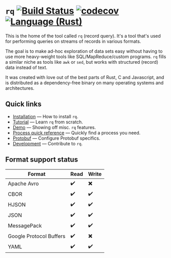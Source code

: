 # `rq` [![Build Status](https://travis-ci.org/dflemstr/rq.svg?branch=master)](https://travis-ci.org/dflemstr/rq) [![codecov](https://codecov.io/gh/dflemstr/rq/branch/master/graph/badge.svg)](https://codecov.io/gh/dflemstr/rq) [![Language (Rust)](https://img.shields.io/badge/powered_by-Rust-blue.svg)](http://www.rust-lang.org/)

This is the home of the tool called `rq` (record query).  It's a tool
that's used for performing queries on streams of records in various
formats.

The goal is to make ad-hoc exploration of data sets easy without
having to use more heavy-weight tools like SQL/MapReduce/custom
programs.  `rq` fills a similar niche as tools like `awk` or `sed`,
but works with structured (record) data instead of text.

It was created with love out of the best parts of Rust, C and
Javascript, and is distributed as a dependency-free binary on many
operating systems and architectures.

## Quick links

  - [Installation](doc/installation.md) — How to install `rq`.
  - [Tutorial](doc/tutorial.md) — Learn `rq` from scratch.
  - [Demo](doc/demo.md) — Showing off misc. `rq` features.
  - [Process quick reference](https://dflemstr.github.io/rq/js/global.html)
    — Quickly find a process you need.
  - [Protobuf](doc/protobuf.md) — Configure Protobuf specifics.
  - [Development](CONTRIBUTING.md) — Contribute to `rq`.

## Format support status

| Format                  | Read | Write |
|-------------------------|------|-------|
| Apache Avro             | ✔️    | ✖️     |
| CBOR                    | ✔️    | ✔️     |
| HJSON                   | ✔️    | ✔️     |
| JSON                    | ✔️    | ✔️     |
| MessagePack             | ✔️    | ✔️     |
| Google Protocol Buffers | ✔️    | ✖️     |
| YAML                    | ✔️    | ✔️     |
